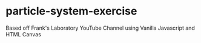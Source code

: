 # particle-system-exercise
Based off Frank's Laboratory YouTube Channel using Vanilla Javascript and HTML Canvas
